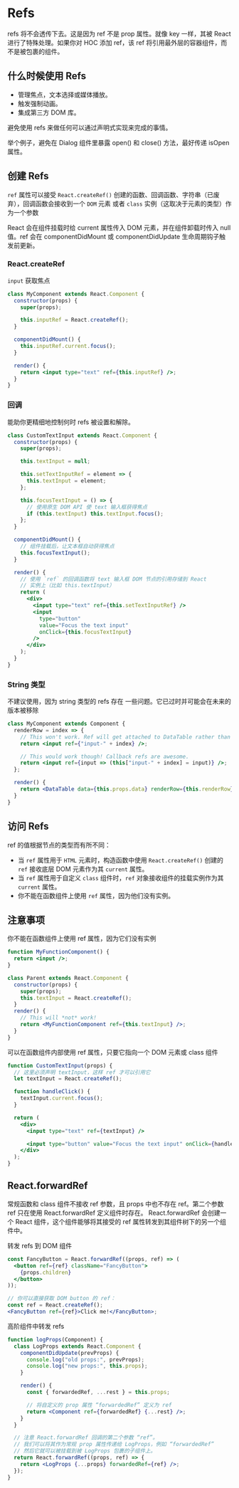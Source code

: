 # Refs

refs 将不会透传下去。这是因为 ref 不是 prop 属性。就像 key 一样，其被 React 进行了特殊处理。如果你对 HOC 添加 ref，该 ref 将引用最外层的容器组件，而不是被包裹的组件。

## 什么时候使用 Refs

- 管理焦点，文本选择或媒体播放。
- 触发强制动画。
- 集成第三方 DOM 库。

避免使用 refs 来做任何可以通过声明式实现来完成的事情。

举个例子，避免在 Dialog 组件里暴露 open() 和 close() 方法，最好传递 isOpen 属性。

## 创建 Refs

`ref` 属性可以接受 `React.createRef()` 创建的函数、回调函数、字符串（已废弃），回调函数会接收到一个 `DOM` 元素 或者 `class` 实例（这取决于元素的类型）作为一个参数

React 会在组件挂载时给 current 属性传入 DOM 元素，并在组件卸载时传入 null 值。ref 会在 componentDidMount 或 componentDidUpdate 生命周期钩子触发前更新。

### React.createRef

`input` 获取焦点

```jsx {5,9,13}
class MyComponent extends React.Component {
  constructor(props) {
    super(props);

    this.inputRef = React.createRef();
  }

  componentDidMount() {
    this.inputRef.current.focus();
  }

  render() {
    return <input type="text" ref={this.inputRef} />;
  }
}
```

### 回调

能助你更精细地控制何时 refs 被设置和解除。

```jsx
class CustomTextInput extends React.Component {
  constructor(props) {
    super(props);

    this.textInput = null;

    this.setTextInputRef = element => {
      this.textInput = element;
    };

    this.focusTextInput = () => {
      // 使用原生 DOM API 使 text 输入框获得焦点
      if (this.textInput) this.textInput.focus();
    };
  }

  componentDidMount() {
    // 组件挂载后，让文本框自动获得焦点
    this.focusTextInput();
  }

  render() {
    // 使用 `ref` 的回调函数将 text 输入框 DOM 节点的引用存储到 React
    // 实例上（比如 this.textInput）
    return (
      <div>
        <input type="text" ref={this.setTextInputRef} />
        <input
          type="button"
          value="Focus the text input"
          onClick={this.focusTextInput}
        />
      </div>
    );
  }
}
```

### String 类型

不建议使用，因为 string 类型的 refs 存在 一些问题。它已过时并可能会在未来的版本被移除

```jsx
class MyComponent extends Component {
  renderRow = index => {
    // This won't work. Ref will get attached to DataTable rather than MyComponent:
    return <input ref={"input-" + index} />;

    // This would work though! Callback refs are awesome.
    return <input ref={input => (this["input-" + index] = input)} />;
  };

  render() {
    return <DataTable data={this.props.data} renderRow={this.renderRow} />;
  }
}
```

## 访问 Refs

ref 的值根据节点的类型而有所不同：

- 当 `ref` 属性用于 `HTML` 元素时，构造函数中使用 `React.createRef()` 创建的 `ref` 接收底层 DOM 元素作为其 `current` 属性。
- 当 `ref` 属性用于自定义 `class` 组件时，`ref` 对象接收组件的挂载实例作为其 `current` 属性。
- 你不能在函数组件上使用 `ref` 属性，因为他们没有实例。

## 注意事项

你不能在函数组件上使用 ref 属性，因为它们没有实例

```jsx
function MyFunctionComponent() {
  return <input />;
}

class Parent extends React.Component {
  constructor(props) {
    super(props);
    this.textInput = React.createRef();
  }
  render() {
    // This will *not* work!
    return <MyFunctionComponent ref={this.textInput} />;
  }
}
```

可以在函数组件内部使用 ref 属性，只要它指向一个 DOM 元素或 class 组件

```jsx
function CustomTextInput(props) {
  // 这里必须声明 textInput，这样 ref 才可以引用它
  let textInput = React.createRef();

  function handleClick() {
    textInput.current.focus();
  }

  return (
    <div>
      <input type="text" ref={textInput} />

      <input type="button" value="Focus the text input" onClick={handleClick} />
    </div>
  );
}
```

## React.forwardRef

常规函数和 class 组件不接收 ref 参数，且 props 中也不存在 ref。第二个参数 ref 只在使用 React.forwardRef 定义组件时存在。
React.forwardRef 会创建一个 React 组件，这个组件能够将其接受的 ref 属性转发到其组件树下的另一个组件中。

转发 refs 到 DOM 组件

```jsx
const FancyButton = React.forwardRef((props, ref) => (
  <button ref={ref} className="FancyButton">
    {props.children}
  </button>
));

// 你可以直接获取 DOM button 的 ref：
const ref = React.createRef();
<FancyButton ref={ref}>Click me!</FancyButton>;
```

高阶组件中转发 refs

```jsx
function logProps(Component) {
  class LogProps extends React.Component {
    componentDidUpdate(prevProps) {
      console.log("old props:", prevProps);
      console.log("new props:", this.props);
    }

    render() {
      const { forwardedRef, ...rest } = this.props;

      // 将自定义的 prop 属性 “forwardedRef” 定义为 ref
      return <Component ref={forwardedRef} {...rest} />;
    }
  }

  // 注意 React.forwardRef 回调的第二个参数 “ref”。
  // 我们可以将其作为常规 prop 属性传递给 LogProps，例如 “forwardedRef”
  // 然后它就可以被挂载到被 LogProps 包裹的子组件上。
  return React.forwardRef((props, ref) => {
    return <LogProps {...props} forwardedRef={ref} />;
  });
}
```
